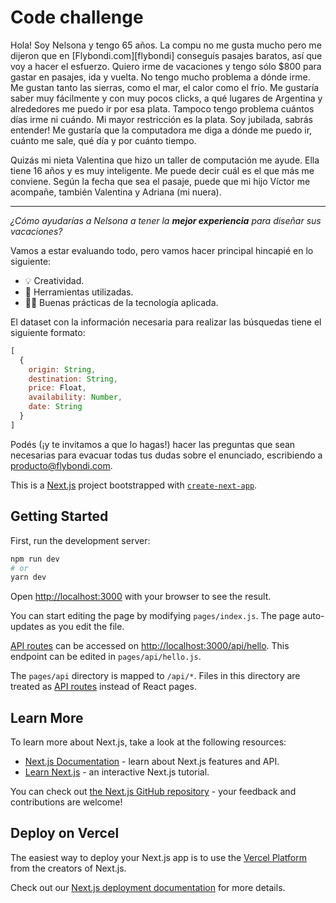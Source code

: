# Code challenge

Hola!
Soy Nelsona y tengo 65 años. La compu no me gusta mucho pero me dijeron que en [Flybondi.com][flybondi] conseguís pasajes baratos, así que voy a hacer el esfuerzo. Quiero irme de vacaciones y tengo sólo $800 para gastar en pasajes, ida y vuelta. No tengo mucho problema a dónde irme. Me gustan tanto las sierras, como el mar, el calor como el frío. Me gustaría saber muy fácilmente y con muy pocos clicks, a qué lugares de Argentina y alrededores me puedo ir por esa plata. Tampoco tengo problema cuántos días irme ni cuándo. Mi mayor restricción es la plata. Soy jubilada, sabrás entender! Me gustaría que la computadora me diga a dónde me puedo ir, cuánto me sale, qué día y por cuánto tiempo.

Quizás mi nieta Valentina que hizo un taller de computación me ayude. Ella tiene 16 años y es muy inteligente. Me puede decir cuál es el que más me conviene. Según la fecha que sea el pasaje, puede que mi hijo Víctor me acompañe, también Valentina y Adriana (mi nuera).

----

_¿Cómo ayudarías a Nelsona a tener la **mejor experiencia** para diseñar sus vacaciones?_

Vamos a estar evaluando todo, pero vamos hacer principal hincapié en lo siguiente:

* :bulb: Creatividad.
* :wrench: Herramientas utilizadas.
* :man_technologist: Buenas prácticas de la tecnología aplicada.

El dataset con la información necesaria para realizar las búsquedas tiene el siguiente formato:

```js
[
  {
    origin: String,
    destination: String,
    price: Float,
    availability: Number,
    date: String
  }
]
```

Podés (¡y te invitamos a que lo hagas!) hacer las preguntas que sean necesarias para evacuar todas tus dudas sobre el enunciado, escribiendo a producto@flybondi.com.


This is a [Next.js](https://nextjs.org/) project bootstrapped with [`create-next-app`](https://github.com/vercel/next.js/tree/canary/packages/create-next-app).

## Getting Started

First, run the development server:

```bash
npm run dev
# or
yarn dev
```

Open [http://localhost:3000](http://localhost:3000) with your browser to see the result.

You can start editing the page by modifying `pages/index.js`. The page auto-updates as you edit the file.

[API routes](https://nextjs.org/docs/api-routes/introduction) can be accessed on [http://localhost:3000/api/hello](http://localhost:3000/api/hello). This endpoint can be edited in `pages/api/hello.js`.

The `pages/api` directory is mapped to `/api/*`. Files in this directory are treated as [API routes](https://nextjs.org/docs/api-routes/introduction) instead of React pages.

## Learn More

To learn more about Next.js, take a look at the following resources:

- [Next.js Documentation](https://nextjs.org/docs) - learn about Next.js features and API.
- [Learn Next.js](https://nextjs.org/learn) - an interactive Next.js tutorial.

You can check out [the Next.js GitHub repository](https://github.com/vercel/next.js/) - your feedback and contributions are welcome!

## Deploy on Vercel

The easiest way to deploy your Next.js app is to use the [Vercel Platform](https://vercel.com/new?utm_medium=default-template&filter=next.js&utm_source=create-next-app&utm_campaign=create-next-app-readme) from the creators of Next.js.

Check out our [Next.js deployment documentation](https://nextjs.org/docs/deployment) for more details.
